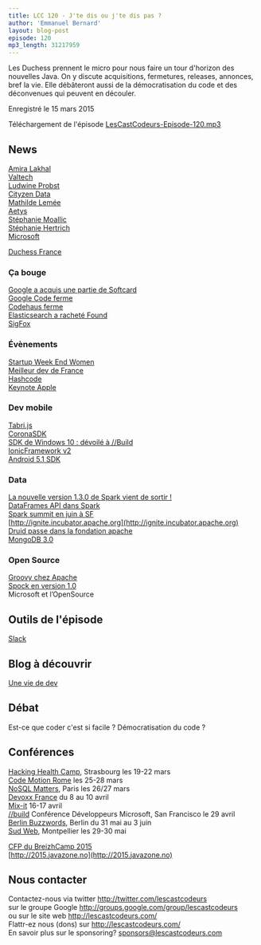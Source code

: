 ```yaml
---
title: LCC 120 - J'te dis ou j'te dis pas ?
author: 'Emmanuel Bernard'
layout: blog-post
episode: 120
mp3_length: 31217959
---
```

Les Duchess prennent le micro pour nous faire un tour d'horizon des nouvelles Java.
On y discute acquisitions, fermetures, releases, annonces, bref la vie.
Elle débâteront aussi de la démocratisation du code et des déconvenues qui peuvent en découler.

Enregistré le 15 mars 2015

Téléchargement de l'épisode [LesCastCodeurs-Episode-120.mp3](http://traffic.libsyn.com/lescastcodeurs/LesCastCodeurs-Episode-120.mp3)  

## News

[Amira Lakhal](https://twitter.com/miralak)  
[Valtech](https://www.valtech.fr/fr)  
[Ludwine Probst](https://twitter.com/nivdul)  
[Cityzen Data](http://www.cityzendata.com)  
[Mathilde Lemée](https://twitter.com/MathildeLemee)  
[Aetys](https://twitter.com/Aetys)  
[Stéphanie Moallic](https://twitter.com/steffy_29)  
[Stéphanie Hertrich](https://twitter.com/stepheUp)  
[Microsoft](http://www.microsoft.com/fr-fr/default.aspx)  

[Duchess France](http://www.duchess-france.org)  

### Ça bouge

[Google a acquis une partie de Softcard](https://news.gosoftcard.com/2015/02/23/softcard-and-google-complete-deal-to-power-the-next-generation-of-mobile-payments/)  
[Google Code ferme](http://www.lesnumeriques.com/google-annonce-fermeture-plateforme-google-code-n40467.html)  
[Codehaus ferme](http://www.codehaus.org)  
[Elasticsearch a racheté Found](https://www.elastic.co/blog/welcome-found)  
[SigFox](http://mtom-mag.com/article119.html)  

### Évènements

[Startup Week End Women](http://www.up.co/communities/france/paris/startup-weekend/4990)  
[Meilleur dev de France](http://lemeilleurdevdefrance.com)  
[Hashcode](https://sites.google.com/site/hashcode2015/home)  
[Keynote Apple](http://www.apple.com/live/2015-mar-event/)  

### Dev mobile

[Tabri.js](https://tabrisjs.com)  
[CoronaSDK](https://coronalabs.com/products/corona-sdk/)  
[SDK de Windows 10 : dévoilé à //Build](http://www.microsoftproductreviews.com/windows/microsoft-will-release-windows-10-sdk-developer-tools-windows-insider-members/)  
[IonicFramework v2](http://ionicframework.com/blog/angular-2-ionic/)  
[Android 5.1 SDK](http://www.androidauthority.com/android-5-1-lollipop-sdk-available-593827/)  

### Data

[La nouvelle version 1.3.0 de Spark vient de sortir !](http://spark.apache.org/releases/spark-release-1-3-0.html)  
[DataFrames API dans Spark](https://databricks.com/blog/2015/02/17/introducing-dataframes-in-spark-for-large-scale-data-science.html)  
[Spark summit en juin à SF](http://spark-summit.org)  
[http://ignite.incubator.apache.org](http://ignite.incubator.apache.org)  
[Druid passe dans la fondation apache](https://gigaom.com/2015/02/20/the-druid-real-time-database-moves-to-an-apache-license/)  
[MongoDB 3.0](https://gigaom.com/2015/02/20/the-druid-real-time-database-moves-to-an-apache-license/)  

### Open Source

[Groovy chez Apache](http://glaforge.appspot.com/article/groovy-projects-intends-to-join-the-apache-software-foundation)  
[Spock en version 1.0](http://spockframework.github.io/spock/docs/1.0/release_notes.html)  
Microsoft et l’OpenSource

## Outils de l'épisode

[Slack](https://slack.com)  

## Blog à découvrir

[Une vie de dev](http://uneviededev.com)

## Débat

Est-ce que coder c'est si facile ? Démocratisation du code ?

##  Conférences

[Hacking Health Camp](http://hackinghealth.camp), Strasbourg les 19-22 mars  
[Code Motion Rome](http://rome2015.codemotionworld.com) les 25-28 mars  
[NoSQL Matters](http://2015.nosql-matters.org/par/), Paris les 26/27 mars  
[Devoxx France](http://www.devoxx.fr) du 8 au 10 avril  
[Mix-it](http://www.mix-it.fr) 16-17 avril  
[//build](http://www.buildwindows.com) Conférence Développeurs Microsoft, San Francisco le 29 avril  
[Berlin Buzzwords](http://berlinbuzzwords.de), Berlin du 31 mai au 3 juin  
[Sud Web](http://sudweb.fr/2015/), Montpellier les 29-30 mai  

[CFP du BreizhCamp 2015](http://cfp.breizhcamp.org)  
[http://2015.javazone.no](http://2015.javazone.no)  

## Nous contacter

Contactez-nous via twitter <http://twitter.com/lescastcodeurs>  
sur le groupe Google <http://groups.google.com/group/lescastcodeurs>  
ou sur le site web <http://lescastcodeurs.com/>  
Flattr-ez nous (dons) sur <http://lescastcodeurs.com/>  
En savoir plus sur le sponsoring? sponsors@lescastcodeurs.com
